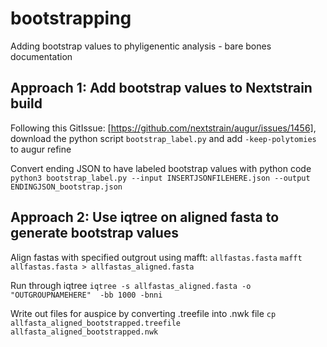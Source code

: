 # bootstrapping
Adding bootstrap values to phyligenentic analysis - bare bones documentation

## Approach 1: Add bootstrap values to Nextstrain build
Following this GitIssue: [https://github.com/nextstrain/augur/issues/1456], download the python script `bootstrap_label.py` and add `-keep-polytomies` to augur refine 

Convert ending JSON to have labeled bootstrap values with python code
`python3 bootstrap_label.py --input INSERTJSONFILEHERE.json --output ENDINGJSON_bootstrap.json`


## Approach 2: Use iqtree on aligned fasta to generate bootstrap values

Align fastas with specified outgrout using mafft: 
`allfastas.fasta`
`mafft allfastas.fasta > allfastas_aligned.fasta`
 
Run through iqtree
`iqtree -s allfastas_aligned.fasta -o "OUTGROUPNAMEHERE"  -bb 1000 -bnni`
 
Write out files for auspice by converting .treefile into .nwk file
`cp allfasta_aligned_bootstrapped.treefile allfasta_aligned_bootstrapped.nwk`
